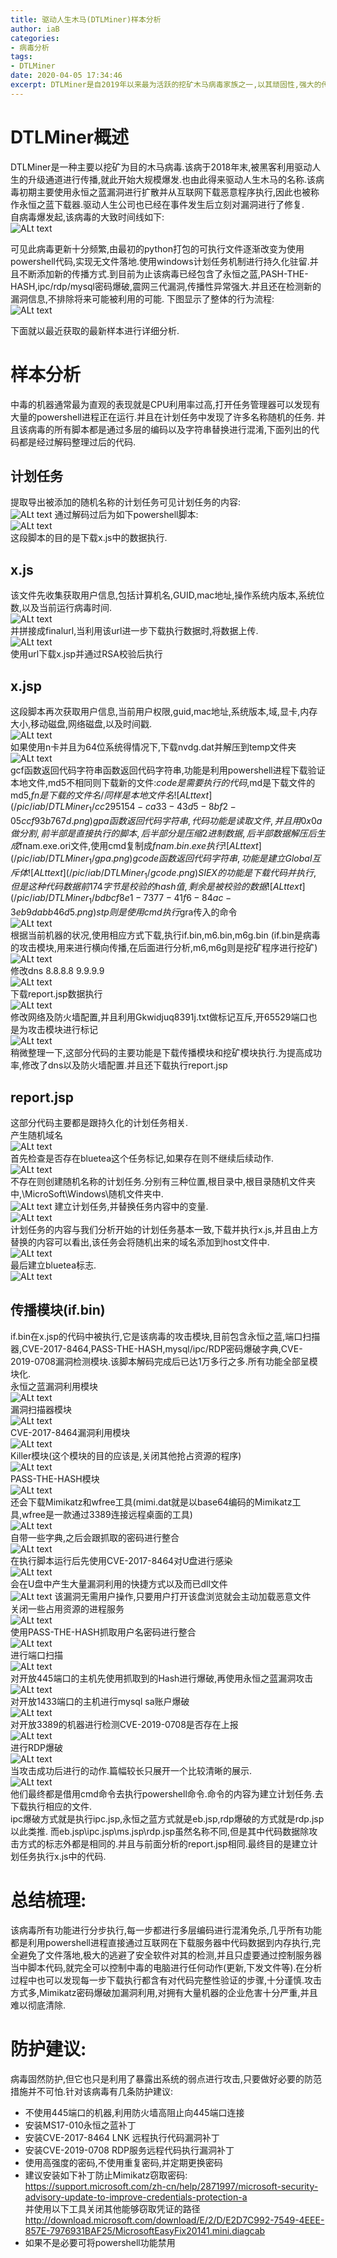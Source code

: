 ```yaml
---
title: 驱动人生木马(DTLMiner)样本分析
author: iaB
categories:
- 病毒分析
tags: 
- DTLMiner 
date: 2020-04-05 17:34:46
excerpt: DTLMiner是自2019年以来最为活跃的挖矿木马病毒家族之一,以其顽固性,强大的传播性以及惊人的更新频率所被人们知晓.  现在来让我们来详细了解一下,该病毒的运作过程. 
---
```


# DTLMiner概述
DTLMiner是一种主要以挖矿为目的木马病毒.该病于2018年末,被黑客利用驱动人生的升级通道进行传播,就此开始大规模爆发.也由此得来驱动人生木马的名称.该病毒初期主要使用永恒之蓝漏洞进行扩散并从互联网下载恶意程序执行,因此也被称作永恒之蓝下载器.驱动人生公司也已经在事件发生后立刻对漏洞进行了修复.  
自病毒爆发起,该病毒的大致时间线如下:  
![ALt text](/pic/iab/DTLMiner_1/time.png)  

可见此病毒更新十分频繁,由最初的python打包的可执行文件逐渐改变为使用powershell代码,实现无文件落地.使用windows计划任务机制进行持久化驻留.并且不断添加新的传播方式.到目前为止该病毒已经包含了永恒之蓝,PASH-THE-HASH,ipc/rdp/mysql密码爆破,震网三代漏洞,传播性异常强大.并且还在检测新的漏洞信息,不排除将来可能被利用的可能.
下图显示了整体的行为流程:  
![ALt text](/pic/iab/DTLMiner_1/97687a31e321fd3f5ace553a43bfdae1.png)  

下面就以最近获取的最新样本进行详细分析.
# 样本分析  
中毒的机器通常最为直观的表现就是CPU利用率过高,打开任务管理器可以发现有大量的powershell进程正在运行.并且在计划任务中发现了许多名称随机的任务. 并且该病毒的所有脚本都是通过多层的编码以及字符串替换进行混淆,下面列出的代码都是经过解码整理过后的代码.  
## 计划任务  
提取导出被添加的随机名称的计划任务可见计划任务的内容:  
![ALt text](/pic/iab/DTLMiner_1/60bce8fc-6995-40e2-877a-12db2f27fd8b.png)
通过解码过后为如下powershell脚本:  
![ALt text](/pic/iab/DTLMiner_1/4b59e76d-488c-46e2-8576-321f31aba294.png)  
这段脚本的目的是下载x.js中的数据执行.
## x.js
该文件先收集获取用户信息,包括计算机名,GUID,mac地址,操作系统内版本,系统位数,以及当前运行病毒时间.  
![ALt text](/pic/iab/DTLMiner_1/7db29e9b-665b-463e-b864-1f87323f5053.png)  
并拼接成finalurl,当利用该url进一步下载执行数据时,将数据上传.  
![ALt text](/pic/iab/DTLMiner_1/d1db3a15-026a-4405-a199-2de65fe3f030.png)  
使用url下载x.jsp并通过RSA校验后执行  
## x.jsp 
这段脚本再次获取用户信息,当前用户权限,guid,mac地址,系统版本,域,显卡,内存大小,移动磁盘,网络磁盘,以及时间戳.    
![ALt text](/pic/iab/DTLMiner_1/4d847695-13a8-4718-90ce-2098713bb522.png)  
如果使用n卡并且为64位系统得情况下,下载nvdg.dat并解压到temp文件夹  
![ALt text](/pic/iab/DTLMiner_1/e20431f4-1f84-43ce-9564-8be67ef20173.png)  
gcf函数返回代码字符串函数返回代码字符串,功能是利用powershell进程下载验证本地文件,md5不相同则下载新的文件:$code是需要执行的代码,$md是下载文件的md5,$fn是下载的文件名/同样是本地文件名  
![ALt text](/pic/iab/DTLMiner_1/cc295154-ca33-43d5-8bf2-05ccf93b767d.png)  
gpa函数返回代码字符串,代码功能是读取文件,并且用0x0a做分割,前半部是直接执行的脚本,后半部分是压缩2进制数据,后半部数据解压后生成$fnam.exe.ori文件,使用cmd复制成$fnam.bin.exe执行  
![ALt text](/pic/iab/DTLMiner_1/gpa.png)
gcode函数返回代码字符串,功能是建立Global互斥体  
![ALt text](/pic/iab/DTLMiner_1/gcode.png)
SIEX的功能是下载代码并执行,但是这种代码数据前174字节是校验的hash值,剩余是被校验的数据  
![ALt text](/pic/iab/DTLMiner_1/bdbcf8e1-7377-41f6-84ac-3eb9dabb46d5.png)
stp则是使用cmd执行$gra传入的命令  
![ALt text](/pic/iab/DTLMiner_1/stp.png)  
根据当前机器的状况,使用相应方式下载,执行if.bin,m6.bin,m6g.bin
(if.bin是病毒的攻击模块,用来进行横向传播,在后面进行分析,m6,m6g则是挖矿程序进行挖矿)     
![ALt text](/pic/iab/DTLMiner_1/6b905f02-35bd-4f52-bf9c-6a191cf95f21.png)  
修改dns 8.8.8.8    9.9.9.9  
![ALt text](/pic/iab/DTLMiner_1/c3f89ef0-f8ce-4a7b-b935-3f1f13f815a0.png)  
下载report.jsp数据执行  
![ALt text](/pic/iab/DTLMiner_1/de51db24-95ce-45fd-acf8-786d57a49d42.png)  
修改网络及防火墙配置,并且利用Gkwidjuq8391j.txt做标记互斥,开65529端口也是为攻击模块进行标记  
![ALt text](/pic/iab/DTLMiner_1/77e292c2-1ca8-4fbc-8f89-40d2d3f0e3f8.png)  
稍微整理一下,这部分代码的主要功能是下载传播模块和挖矿模块执行.为提高成功率,修改了dns以及防火墙配置.并且还下载执行report.jsp  
## report.jsp
这部分代码主要都是跟持久化的计划任务相关.  
产生随机域名  
![ALt text](/pic/iab/DTLMiner_1/host.png)  
首先检查是否存在bluetea这个任务标记,如果存在则不继续后续动作.  
![ALt text](/pic/iab/DTLMiner_1/72b827dd-9918-4ec7-a20c-aef7c64077cf.png)  
不存在则创建随机名称的计划任务.分别有三种位置,根目录中,根目录随机文件夹中,\MicroSoft\Windows\随机文件夹中.  
![ALt text](/pic/iab/DTLMiner_1/task.png)
建立计划任务,并替换任务内容中的变量.  
![ALt text](/pic/iab/DTLMiner_1/6f50e62a-70fd-4872-8b27-344fecec4acf.png)  
计划任务的内容与我们分析开始的计划任务基本一致,下载并执行x.js,并且由上方替换的内容可以看出,该任务会将随机出来的域名添加到host文件中.  
![ALt text](/pic/iab/DTLMiner_1/a0fb59f9-821c-49d8-a543-abbc132c3344.png)  
最后建立bluetea标志.  
![ALt text](/pic/iab/DTLMiner_1/buletea.png)  

## 传播模块(if.bin)
if.bin在x.jsp的代码中被执行,它是该病毒的攻击模块,目前包含永恒之蓝,端口扫描器,CVE-2017-8464,PASS-THE-HASH,mysql/ipc/RDP密码爆破字典,CVE-2019-0708漏洞检测模块.该脚本解码完成后已达1万多行之多.所有功能全部呈模块化.    
永恒之蓝漏洞利用模块  
![ALt text](/pic/iab/DTLMiner_1/f9f7d1a6-e771-4567-9e91-4e28f79dcae6.png)  
漏洞扫描器模块  
![ALt text](/pic/iab/DTLMiner_1/31c0d7df-c4d6-4148-ad8f-cdba811c848d.png)  
CVE-2017-8464漏洞利用模块  
![ALt text](/pic/iab/DTLMiner_1/4f845d8e-bf04-43a4-b1b2-7f1c78e00b17.png)  
Killer模块(这个模块的目的应该是,关闭其他抢占资源的程序)  
![ALt text](/pic/iab/DTLMiner_1/25b84362-456b-4cd6-a274-90ccc7eae516.png)  
PASS-THE-HASH模块  
![ALt text](/pic/iab/DTLMiner_1/0cf7718e-3341-4123-b9d3-e46e2c20e68f.png)  
还会下载Mimikatz和wfree工具(mimi.dat就是以base64编码的Mimikatz工具,wfree是一款通过3389连接远程桌面的工具)  
![ALt text](/pic/iab/DTLMiner_1/4e06e543-888c-4db0-88dd-9004469ae0d3.png)  
自带一些字典,之后会跟抓取的密码进行整合  
![ALt text](/pic/iab/DTLMiner_1/90554522-a940-46ba-a91a-09471d2a0942.png)  
在执行脚本运行后先使用CVE-2017-8464对U盘进行感染  
![ALt text](/pic/iab/DTLMiner_1/f35db156-7113-43af-8d46-570c6c8f6ab7.png)  
会在U盘中产生大量漏洞利用的快捷方式以及而已dll文件  
![ALt text](/pic/iab/DTLMiner_1/lnk.png) 
该漏洞无需用户操作,只要用户打开该盘浏览就会主动加载恶意文件  
关闭一些占用资源的进程服务  
![ALt text](/pic/iab/DTLMiner_1/70844adf-6531-4d15-b48d-a290dc6dffae.png)  
使用PASS-THE-HASH抓取用户名密码进行整合  
![ALt text](/pic/iab/DTLMiner_1/2039e5b7-e92f-4b2e-aa75-52d26742065b.png)  
进行端口扫描  
![ALt text](/pic/iab/DTLMiner_1/c1839dac-bebc-4a9a-854d-addbfc74c92f.png)  
对开放445端口的主机先使用抓取到的Hash进行爆破,再使用永恒之蓝漏洞攻击  
![ALt text](/pic/iab/DTLMiner_1/6d1fdf89-d27a-4fc3-a126-b21df9696dfa.png)  
对开放1433端口的主机进行mysql sa账户爆破  
![ALt text](/pic/iab/DTLMiner_1/6dd71ffc-464d-48cb-85f5-649ab53294ab.png)  
对开放3389的机器进行检测CVE-2019-0708是否存在上报  
![ALt text](/pic/iab/DTLMiner_1/c23e4fc0-205c-4201-a97b-80bc4936fbd0.png)  
进行RDP爆破  
![ALt text](/pic/iab/DTLMiner_1/1019701d-9f2c-4e53-b322-d145d57bd3b3.png)  
当攻击成功后进行的动作.篇幅较长只展开一个比较清晰的展示.  
![ALt text](/pic/iab/DTLMiner_1/c396c00e-258c-41d3-819c-b60c90f5d6b2.png)  
他们最终都是借用cmd命令去执行powershell命令.命令的内容为建立计划任务.去下载执行相应的文件.  
ipc爆破方式就是执行ipc.jsp,永恒之蓝方式就是eb.jsp,rdp爆破的方式就是rdp.jsp以此类推.
而eb.jsp\ipc.jsp\ms.jsp\rdp.jsp虽然名称不同,但是其中代码数据除攻击方式的标志外都是相同的.并且与前面分析的report.jsp相同.最终目的是建立计划任务执行x.js中的代码.  
# 总结梳理:
该病毒所有功能进行分步执行,每一步都进行多层编码进行混淆免杀,几乎所有功能都是利用powershell进程直接通过互联网在下载服务器中代码数据到内存执行,完全避免了文件落地,极大的逃避了安全软件对其的检测,并且只虚要通过控制服务器当中脚本代码,就完全可以控制中毒的电脑进行任何动作(更新,下发文件等).在分析过程中也可以发现每一步下载执行都含有对代码完整性验证的步骤,十分谨慎.攻击方式多,Mimikatz密码爆破加漏洞利用,对拥有大量机器的企业危害十分严重,并且难以彻底清除.  
# 防护建议:  
病毒固然防护,但它也只是利用了暴露出系统的弱点进行攻击,只要做好必要的防范措施并不可怕.针对该病毒有几条防护建议:  
- 不使用445端口的机器,利用防火墙高阻止向445端口连接  
- 安装MS17-010永恒之蓝补丁  
- 安装CVE-2017-8464 LNK 远程执行代码漏洞补丁  
- 安装CVE-2019-0708 RDP服务远程代码执行漏洞补丁  
- 使用高强度的密码,不使用重复密码,并定期更换密码  
- 建议安装如下补丁防止Mimikatz窃取密码:  
https://support.microsoft.com/zh-cn/help/2871997/microsoft-security-advisory-update-to-improve-credentials-protection-a  
并使用以下工具关闭其他能够窃取凭证的路径  
http://download.microsoft.com/download/E/2/D/E2D7C992-7549-4EEE-857E-7976931BAF25/MicrosoftEasyFix20141.mini.diagcab  
- 如果不是必要可将powershell功能禁用